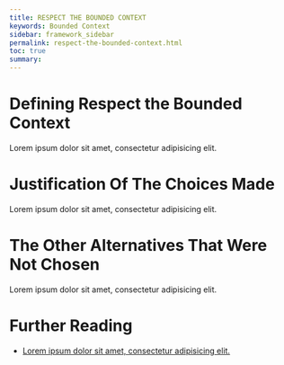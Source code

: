 ```yaml
---
title: RESPECT THE BOUNDED CONTEXT
keywords: Bounded Context
sidebar: framework_sidebar
permalink: respect-the-bounded-context.html
toc: true
summary:
---
```


# Defining Respect the Bounded Context
Lorem ipsum dolor sit amet, consectetur adipisicing elit.

# Justification Of The Choices Made
Lorem ipsum dolor sit amet, consectetur adipisicing elit.

# The Other Alternatives That Were Not Chosen
Lorem ipsum dolor sit amet, consectetur adipisicing elit.

# Further Reading
* [Lorem ipsum dolor sit amet, consectetur adipisicing elit.]()

